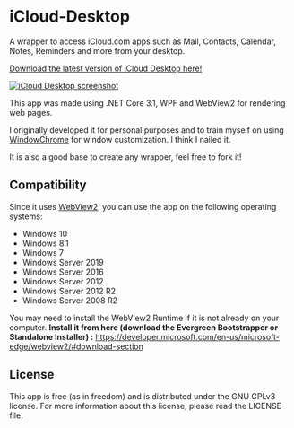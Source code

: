 # iCloud-Desktop

A wrapper to access iCloud.com apps such as Mail, Contacts, Calendar, Notes, Reminders and more from your desktop.

[Download the latest version of iCloud Desktop here!](https://github.com/Cryonid/iCloud-Desktop/releases/)

[![iCloud Desktop screenshot](https://i.imgur.com/K6nWbCV.png)](https://i.imgur.com/tC1HyTj.png)

This app was made using .NET Core 3.1, WPF and WebView2 for rendering web pages.

I originally developed it for personal purposes and to train myself on using [WindowChrome](https://docs.microsoft.com/en-us/dotnet/api/system.windows.shell.windowchrome) for window customization. I think I nailed it.

It is also a good base to create any wrapper, feel free to fork it!

## Compatibility
Since it uses [WebView2](https://developer.microsoft.com/en-us/microsoft-edge/webview2/), you can use the app on the following operating systems:
- Windows 10
- Windows 8.1
- Windows 7
- Windows Server 2019
- Windows Server 2016
- Windows Server 2012
- Windows Server 2012 R2
- Windows Server 2008 R2

You may need to install the WebView2 Runtime if it is not already on your computer.
**Install it from here (download the Evergreen Bootstrapper or Standalone Installer) :** https://developer.microsoft.com/en-us/microsoft-edge/webview2/#download-section

## License
This app is free (as in freedom) and is distributed under the GNU GPLv3 license. For more information about this license, please read the LICENSE file.
